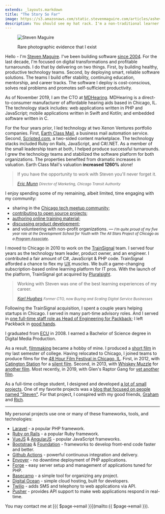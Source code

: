 ```yaml
---
extends: _layouts.markdown
title: "The Story So Far"
image: https://s3.amazonaws.com/static.stevenmaguire.com/articles/asheville.jpg
description: You should see my hat rack. I'm a non-traditional learner with a passion for volunteering and helping others.
---
```


<figure class="portrait"><img src="https://s3.amazonaws.com/static.stevenmaguire.com/headshot-20211104.jpg" alt="Steven Maguire"><p>Rare photographic evidence that I exist</p></figure>

Hello - I'm [Steven Maguire](https://maguire.social/@steven). I've been building software [since 2004](https://www.linkedin.com/in/stevenmaguire). For the last decade, I'm focused on digital transformations and profitable turnarounds. I do that by delivering on two things. First, by building healthy, productive technology teams. Second, by deploying smart, reliable software solutions. The teams I build offer stability, continuing education, mentorship, and career tracks. The software I deploy is cost-conscious, solves real problems and promotes self-sufficient productivity.

As of November 2019, I am the CTO at [MDHearing](https://www.mdhearingaid.com). MDHearing is a direct-to-consumer manufacturer of affordable hearing aids based in Chicago, IL. The technology stack includes: web applications written in PHP and JavaScript; mobile applications written in Swift and Kotlin; and embedded software  written in C.

For the four years prior, I led technology at two Xenon Ventures portfolio companies. First, [Earth Class Mail](https://www.earthclassmail.com), a business mail automation service. Second, [Scripted.com](https://www.scripted.com), a two-sided content marketplace. The technology stacks included Ruby on Rails, JavaScript, and C#/.NET. As a member of the small leadership team at both, I helped produce successful turnarounds. I grew the technology teams and stabilized the software platform for both organizations. The properties benefited from dramatic increases in valuation. Earth Class Mail's valuation **increased 1260%** alone!

<blockquote class="pull-quote pull-right">
    <p>If you have the opportunity to work with Steven you'll never forget it.</p>
    <cite><a href="http://www.ericmunncreations.com">Eric Munn</a> <small class="font-italic">Director of Marketing, Chicago Transit Authority</small></cite>
</blockquote>

I enjoy spending some of my remaining, albeit limited, time engaging with my community:

- sharing in the [Chicago tech meetup community](https://www.meetup.com/members/40042402/);
- [contributing to open source projects](https://github.com/stevenmaguire);
- [authoring online training material](https://www.pluralsight.com/author/steven-maguire);
- [discussing product development](https://phproundtable.com/show/part-1-turning-an-idea-into-code-for-production);
- and volunteering with non-profit organizations. — <small><em>I'm quite proud of my five year role at the Development School for Youth with The All Stars Project of Chicago as a <acronym title="Professional development coach for students 16 to 21 years old">Program Associate</acronym></em></small>.

I moved to Chicago in 2010 to work on the [TrainSignal](https://www.builtinchicago.org/blog/it-educator-trainsignal-acquired-pluralsight-eight-figure-deal) team. I served four years as the technology team leader, product owner, and an engineer. I contributed a fair amount of C#, JavaScript & PHP code. TrainSignal afforded a chance to flex my [UX](https://www.humanfactors.com/hfi-training/get_cua_certified.asp) muscles. We built a game-changing subscription-based online learning platform for IT pros. With the launch of the platform, TrainSignal got acquired by [Pluralsight](https://pluralsight.com).

<blockquote class="pull-quote pull-right">
    <p>Working with Steven was one of the best learning experiences of my career.</p>
    <cite><a href="https://www.karllhughes.com/posts/packback-engineering">Karl Hughes</a> <small class="font-italic">Former CTO, now Buying and Scaling Digital Service Businesses</small></cite>
</blockquote>

Following the TrainSignal acquisition, I spent a couple years helping startups in Chicago. I served in many part-time advisory roles. And I served in [one full-time staff role as Head of Engineering for Packback](https://www.builtinchicago.org/blog/how-i-am-using-technology-disrupt-education-industry); I left Packback in [good hands](https://www.karllhughes.com/posts/packback-engineering).

I graduated from [ECU](https://www.ecu.edu/) in 2008. I earned a Bachelor of Science degree in Digital Media Production.

As a result, [filmmaking](https://www.imdb.com/name/nm10916763/) became a hobby of mine. I produced a [short film](https://vimeo.com/802365) in my last semester of college. Having relocated to Chicago, I joined teams to produce films for the [48 Hour Film Festival in Chicago, IL](https://www.48hourfilm.com/). First, in 2012, with [Catington Station](https://catingtonstation.com/) for a [silent film](https://vimeo.com/48369036). Second, in 2013, with [Whiskey Muzzle](https://whiskeymuzzle.com) for [another film](https://vimeo.com/72493425). Most recently, in 2019, with Glen's Raptor Gang for [yet another film](https://vimeo.com/355873812).

As a full-time college student, I designed and developed [a lot of small projects](/artwork/). One of my favorite projects was a [blog that focused on people named "Steven"](https://www.axisofstevil.com/). For that project, I conspired with my good friends, [Graham](https://github.com/GrahamHensley) and [Rich](https://twitter.com/BreakfastDuck).

-------------------------------

My personal projects use one or many of these frameworks, tools, and technologies:

- [Laravel](https://laravel.com/docs) - a popular PHP framework.
- [Ruby on Rails](https://guides.rubyonrails.org/) - a popular Ruby framework.
- [VueJS](https://vuejs.org) & [AngularJS](https://angularjs.org) - popular JavaScript frameworks.
- [Bootstrap](https://getbootstrap.com) & [Foundation](https://foundation.zurb.com) - frameworks to develop front-end code faster and better.
- [Github Actions](https://github.com/features/actions) - powerful continuous integration and delivery.
- [Envoyer](https://envoyer.io) - no downtime deployment of PHP applications.
- [Forge](https://forge.laravel.com) - easy server setup and management of applications tuned for PHP.
- [Basecamp](https://basecamp.com) - a simple tool for organizing any project.
- [Digital Ocean](https://www.digitalocean.com/?refcode=196f6f6823aa) - simple cloud hosting, built for developers.
- [Twilio](https://twilio.com) - adds SMS and telephony to web applications via API.
- [Pusher](https://pusher.com) - provides API support to make web applications respond in real-time.

You may contact me at [{{ $page->email }}](&#109;&#097;&#105;&#108;&#116;&#111;:{{ $page->email }}).

